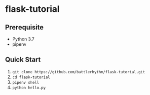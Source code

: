 # flask-tutorial

## Prerequisite
- Python 3.7
- pipenv

## Quick Start
1. `git clone https://github.com/battlerhythm/flask-tutorial.git`
2. `cd flask-tutorial`
3. `pipenv shell`
4. `python hello.py`
